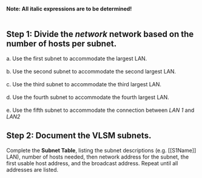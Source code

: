 **Note: All italic expressions are to be determined!**<br><br>
## Step 1: Divide the *network* network based on the number of hosts per subnet.
a. Use the first subnet to accommodate the largest LAN.<br><br>
b. Use the second subnet to accommodate the second largest LAN.<br><br>
c. Use the third subnet to accommodate the third largest LAN.<br><br>
d. Use the fourth subnet to accommodate the fourth largest LAN.<br><br>
e. Use the fifth subnet to accommodate the connection between *LAN 1* and *LAN2*

## Step 2: Document the VLSM subnets.
Complete the **Subnet Table**, listing the subnet descriptions (e.g. [[S1Name]] LAN), number of hosts needed, then network address for the subnet, the first usable host address, and the broadcast address. Repeat until all addresses are listed.

